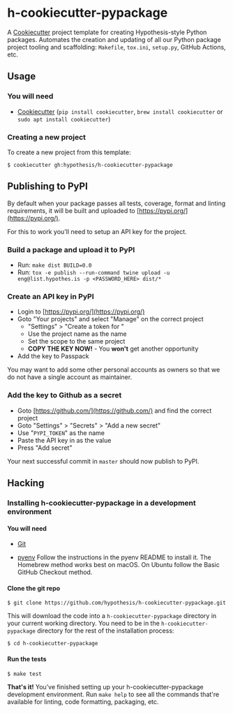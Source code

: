 # h-cookiecutter-pypackage

A [Cookiecutter](https://cookiecutter.readthedocs.io/) project template for
creating Hypothesis-style Python packages. Automates the creation and updating
of all our Python package project tooling and scaffolding: `Makefile`,
`tox.ini`, `setup.py`, GitHub Actions, etc.

Usage
-----

### You will need

* [Cookiecutter](https://cookiecutter.readthedocs.io/)
  (`pip install cookiecutter`, `brew install cookiecutter` or `sudo apt install
  cookiecutter`)

### Creating a new project

To create a new project from this template:

```terminal
$ cookiecutter gh:hypothesis/h-cookiecutter-pypackage
```

Publishing to PyPI
------------------

By default when your package passes all tests, coverage, format and linting
requirements, it will be built and uploaded to [https://pypi.org/](https://pypi.org/).

For this to work you'll need to setup an API key for the project.

### Build a package and upload it to PyPI

* Run: `make dist BUILD=0.0`
* Run: `tox -e publish --run-command twine upload -u eng@list.hypothes.is -p <PASSWORD_HERE> dist/*`
  
### Create an API key in PyPI  

* Login to [https://pypi.org/](https://pypi.org/)
* Goto "Your projects" and select "Manage" on the correct project
  * "Settings" > "Create a token for <project-name-here>"
  * Use the project name as the name
  * Set the scope to the same project
  * __COPY THE KEY NOW!__ - You __won't__ get another opportunity
* Add the key to Passpack

You may want to add some other personal accounts as owners so that we do not
have a single account as maintainer.

### Add the key to Github as a secret

* Goto [https://github.com/](https://github.com/) and find the correct project
* Goto "Settings" > "Secrets" > "Add a new secret"
* Use "`PYPI_TOKEN`" as the name
* Paste the API key in as the value
* Press "Add secret"

Your next successful commit in `master` should now publish to PyPI. 

Hacking
-------

### Installing h-cookiecutter-pypackage in a development environment

#### You will need

* [Git](https://git-scm.com/)

* [pyenv](https://github.com/pyenv/pyenv)
  Follow the instructions in the pyenv README to install it.
  The Homebrew method works best on macOS.
  On Ubuntu follow the Basic GitHub Checkout method.

#### Clone the git repo

```terminal
$ git clone https://github.com/hypothesis/h-cookiecutter-pypackage.git
```

This will download the code into a `h-cookiecutter-pypackage` directory in your
current working directory. You need to be in the `h-cookiecutter-pypackage`
directory for the rest of the installation process:

```terminal
$ cd h-cookiecutter-pypackage
```

#### Run the tests

```terminal
$ make test
```

**That's it!** You’ve finished setting up your h-cookiecutter-pypackage
development environment. Run `make help` to see all the commands that're
available for linting, code formatting, packaging, etc.
